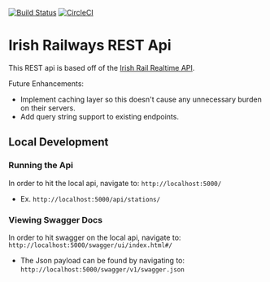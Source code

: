 [![Build Status](https://dev.azure.com/johnshrader/irish-railways-api/_apis/build/status/jpshrader.irish-railways-api?branchName=master)](https://dev.azure.com/johnshrader/irish-railways-api/_build/latest?definitionId=1&branchName=master)
[![CircleCI](https://circleci.com/gh/jpshrader/irish-railways-api.svg?style=svg)](https://circleci.com/gh/jpshrader/irish-railways-api)

# Irish Railways REST Api
This REST api is based off of the [Irish Rail Realtime API](http://api.irishrail.ie/realtime).

Future Enhancements:
 * Implement caching layer so this doesn't cause any unnecessary burden on their servers.
 * Add query string support to existing endpoints.

## Local Development


### Running the Api

In order to hit the local api, navigate to: `http://localhost:5000/`
 * Ex. `http://localhost:5000/api/stations/`


### Viewing Swagger Docs

In order to hit swagger on the local api, navigate to: `http://localhost:5000/swagger/ui/index.html#/`
 * The Json payload can be found by navigating to: `http://localhost:5000/swagger/v1/swagger.json`

